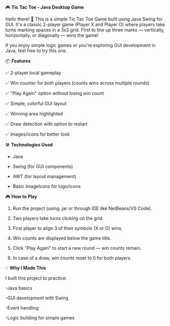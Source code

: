 🎮 **Tic Tac Toe - Java Desktop Game**

Hello there! 👋
This is a simple Tic Tac Toe Game built using Java Swing for GUI. It's a classic 2-player game (Player X and Player O) where players take turns marking spaces in a 3x3 grid. First to line up three marks — vertically, horizontally, or diagonally — wins the game!

If you enjoy simple logic games or you're exploring GUI development in Java, feel free to try this one.



📦 **Features**

✅ 2-player local gameplay

✅ Win counter for both players (counts wins across multiple rounds)

✅ "Play Again" option without losing win count

✅ Simple, colorful GUI layout

✅ Winning area highlighted

✅ Draw detection with option to restart

✅ Images/icons for better look



🛠️ **Technologies Used**

- Java

- Swing (for GUI components)

- AWT (for layout management)

- Basic ImageIcons for logo/icons



🎮 **How to Play**

1. Run the project (using .jar or through IDE like NetBeans/VS Code).


2. Two players take turns clicking on the grid.


3. First player to align 3 of their symbols (X or O) wins.


4. Win counts are displayed below the game title.


5. Click "Play Again" to start a new round — win counts remain.


6. In case of a draw, win counts reset to 0 for both players.



💡 **Why I Made This**

I built this project to practice:

-Java basics

-GUI development with Swing

-Event handling

-Logic building for simple games
